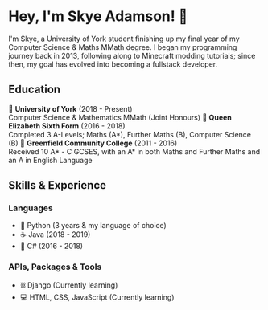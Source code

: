 # Hey, I'm Skye Adamson! 👋
I'm Skye, a University of York student finishing up my final year of my Computer Science & Maths MMath degree. I began my programming journey back in 2013, following along to Minecraft modding tutorials; since then, my goal has evolved into becoming a fullstack developer. 

## Education
🏫 **University of York** (2018 - Present)  
Computer Science & Mathematics MMath (Joint Honours)
👑 **Queen Elizabeth Sixth Form** (2016 - 2018)  
Completed 3 A-Levels; Maths (A*), Further Maths (B), Computer Science (B)
🌳 **Greenfield Community College** (2011 - 2016)  
Received 10 A* - C GCSES, with an A* in both Maths and Further Maths and an A in English Language 

## Skills & Experience
### Languages
- 🐍 Python (3 years & my language of choice)
- ☕ Java (2018 - 2019)
- 📝 C# (2016 - 2018)

### APIs, Packages & Tools
- ⛓ Django (Currently learning)
- 💻 HTML, CSS, JavaScript (Currently learning)

<!---
SkyeAdamson/SkyeAdamson is a ✨ special ✨ repository because its `README.md` (this file) appears on your GitHub profile.
You can click the Preview link to take a look at your changes.
--->
